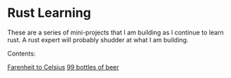 # Rust Learning

These are a series of mini-projects that I am building as I continue to learn rust. A rust expert will probably shudder at what I am building. 


Contents:

[Farenheit to Celsius](src/farenheit_to_celsius.rs)
[99 bottles of beer](src/99bottles.rs)